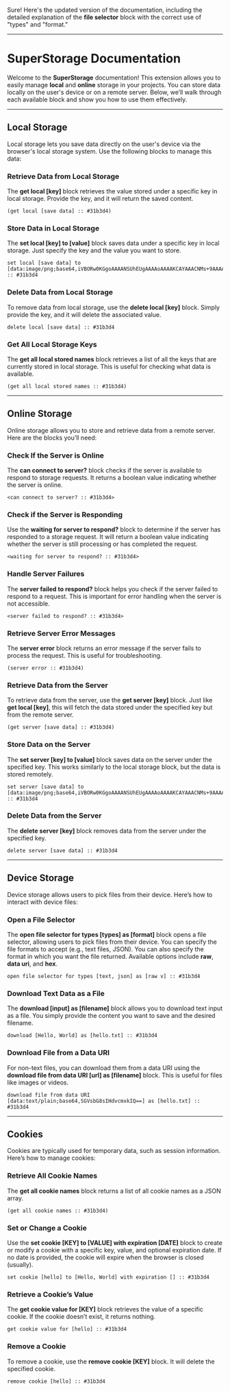 Sure! Here's the updated version of the documentation, including the detailed explanation of the **file selector** block with the correct use of "types" and "format."

---

# SuperStorage Documentation

Welcome to the **SuperStorage** documentation! This extension allows you to easily manage **local** and **online** storage in your projects. You can store data locally on the user's device or on a remote server. Below, we’ll walk through each available block and show you how to use them effectively.

---

## Local Storage

Local storage lets you save data directly on the user's device via the browser's local storage system. Use the following blocks to manage this data:

### Retrieve Data from Local Storage

The **get local [key]** block retrieves the value stored under a specific key in local storage. Provide the key, and it will return the saved content.

```scratch3
(get local [save data] :: #31b3d4)
```

### Store Data in Local Storage

The **set local [key] to [value]** block saves data under a specific key in local storage. Just specify the key and the value you want to store.

```scratch3
set local [save data] to [data:image/png;base64,iVBORw0KGgoAAAANSUhEUgAAAAoAAAAKCAYAAACNMs+9AAAAAXNSR0IArs4c6QAAAEpJREFUKFOdkFEKACAIQ+f9D20sUqZUUH45fajTUMObttCZACCkmkzWorGDYtjsEVTomHewnZjSv8Hr6uJu3cxaMfr8Hn2FGspBA/gaFwffFgUWAAAAAElFTkSuQmCC] :: #31b3d4
```

### Delete Data from Local Storage

To remove data from local storage, use the **delete local [key]** block. Simply provide the key, and it will delete the associated value.

```scratch3
delete local [save data] :: #31b3d4
```

### Get All Local Storage Keys

The **get all local stored names** block retrieves a list of all the keys that are currently stored in local storage. This is useful for checking what data is available.

```scratch3
(get all local stored names :: #31b3d4)
```

---

## Online Storage

Online storage allows you to store and retrieve data from a remote server. Here are the blocks you’ll need:

### Check If the Server is Online

The **can connect to server?** block checks if the server is available to respond to storage requests. It returns a boolean value indicating whether the server is online.

```scratch3
<can connect to server? :: #31b3d4>
```

### Check if the Server is Responding

Use the **waiting for server to respond?** block to determine if the server has responded to a storage request. It will return a boolean value indicating whether the server is still processing or has completed the request.

```scratch3
<waiting for server to respond? :: #31b3d4>
```

### Handle Server Failures

The **server failed to respond?** block helps you check if the server failed to respond to a request. This is important for error handling when the server is not accessible.

```scratch3
<server failed to respond? :: #31b3d4>
```

### Retrieve Server Error Messages

The **server error** block returns an error message if the server fails to process the request. This is useful for troubleshooting.

```scratch3
(server error :: #31b3d4)
```

### Retrieve Data from the Server

To retrieve data from the server, use the **get server [key]** block. Just like **get local [key]**, this will fetch the data stored under the specified key but from the remote server.

```scratch3
(get server [save data] :: #31b3d4)
```

### Store Data on the Server

The **set server [key] to [value]** block saves data on the server under the specified key. This works similarly to the local storage block, but the data is stored remotely.

```scratch3
set server [save data] to [data:image/png;base64,iVBORw0KGgoAAAANSUhEUgAAAAoAAAAKCAYAAACNMs+9AAAAAXNSR0IArs4c6QAAAEtJREFUKFOdkMEOADAEQ+v/P3pLZRpkDpuT6osoQ63VtIVWA4BQ1mQ0C+MGxTL3CGZo7DvYTpRc3+CU2jeWdOdmzor3/J78ihxIizZwEhYHj2iVjAAAAABJRU5ErkJggg==] :: #31b3d4
```

### Delete Data from the Server

The **delete server [key]** block removes data from the server under the specified key.

```scratch3
delete server [save data] :: #31b3d4
```

---

## Device Storage

Device storage allows users to pick files from their device. Here’s how to interact with device files:

### Open a File Selector

The **open file selector for types [types] as [format]** block opens a file selector, allowing users to pick files from their device. You can specify the file formats to accept (e.g., text files, JSON). You can also specify the format in which you want the file returned. Available options include **raw**, **data uri**, and **hex**.

```scratch3
open file selector for types [text, json] as [raw v] :: #31b3d4
```

### Download Text Data as a File

The **download [input] as [filename]** block allows you to download text input as a file. You simply provide the content you want to save and the desired filename.

```scratch3
download [Hello, World] as [hello.txt] :: #31b3d4
```

### Download File from a Data URI

For non-text files, you can download them from a data URI using the **download file from data URI [url] as [filename]** block. This is useful for files like images or videos.

```scratch3
download file from data URI [data:text/plain;base64,SGVsbG8sIHdvcmxkIQ==] as [hello.txt] :: #31b3d4
```

---

## Cookies

Cookies are typically used for temporary data, such as session information. Here’s how to manage cookies:

### Retrieve All Cookie Names

The **get all cookie names** block returns a list of all cookie names as a JSON array.

```scratch3
(get all cookie names :: #31b3d4)
```

### Set or Change a Cookie

Use the **set cookie [KEY] to [VALUE] with expiration [DATE]** block to create or modify a cookie with a specific key, value, and optional expiration date. If no date is provided, the cookie will expire when the browser is closed <light>(usually)</light>.

```scratch3
set cookie [hello] to [Hello, World] with expiration [] :: #31b3d4
```

### Retrieve a Cookie’s Value

The **get cookie value for [KEY]** block retrieves the value of a specific cookie. If the cookie doesn’t exist, it returns nothing.

```scratch3
get cookie value for [hello] :: #31b3d4
```

### Remove a Cookie

To remove a cookie, use the **remove cookie [KEY]** block. It will delete the specified cookie.

```scratch3
remove cookie [hello] :: #31b3d4
```
